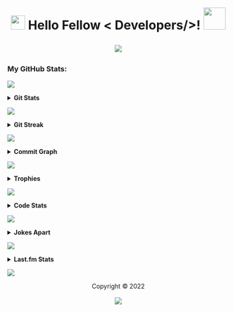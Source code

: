 <h1 align='center'>
  <img
    src="https://media2.giphy.com/media/QssGEmpkyEOhBCb7e1/giphy.gif?cid=ecf05e47a0n14BexZMoP1gqvSbLZSfYigjUvfcXkroScK00bl&rid=giphy.gif"
    width=32px> Hello Fellow < Developers/>! <img
      src="https://raw.githubusercontent.com/MartinHeinz/MartinHeinz/master/wave.gif" width=50px>
    <br>
    <p align="center"> <img
        src="https://readme-typing-svg.herokuapp.com?font=Ubuntu&color=%230778F7&center=true&vCenter=true&width=500&height=30&lines=I+am+Aditya+Prasad+S;Thanks+for+checking+out+my+profile...;I+am+a+Computer+Student.+Just+15+y.o...;Interested+in+learning+about+coding...;Love+To+Learn+New+Things..." />
    </p>
</h1>

### My GitHub Stats:

<a href="https://da.gd/aditya"> <img
    src="https://user-images.githubusercontent.com/73097560/115834477-dbab4500-a447-11eb-908a-139a6edaec5c.gif"> </a>

<details>
  <summary><b>Git Stats</b></summary>
  <br>
  <p align="center">
    <a href="https://da.gd/aditya"> <img width="100%"
        src="https://github-readme-stats.vercel.app/api?username=adityaprasad502&count_private=true&include_all_commits=true&show_icons=true&theme=tokyonight&custom_title=Git+Stats" />
    </a>
  </p>
</details>

<a href="https://da.gd/aditya"> <img
    src="https://user-images.githubusercontent.com/73097560/115834477-dbab4500-a447-11eb-908a-139a6edaec5c.gif"> </a>

<details>
  <summary><b>Git Streak</b></summary>
  <br>
  <p align="center">
    <a href="https://da.gd/aditya"> <img width="100%"
        src="http://github-readme-streak-stats.herokuapp.com?user=adityaprasad502&theme=tokyonight&border=156CDDD)" </a>
  </p>
</details>

<a href="https://da.gd/aditya"> <img
    src="https://user-images.githubusercontent.com/73097560/115834477-dbab4500-a447-11eb-908a-139a6edaec5c.gif"> </a>

<details>
  <summary><b>Commit Graph</b></summary>
  <br>
  <p align="center">
    <a href="https://da.gd/aditya">
      <img width="100%"
        src="https://activity-graph.herokuapp.com/graph?username=adityaprasad502&custom_title=Commit+Graph&theme=react-dark&area=true" />
    </a>
    <br>
  </p>
</details>

<a href="https://da.gd/aditya"> <img
    src="https://user-images.githubusercontent.com/73097560/115834477-dbab4500-a447-11eb-908a-139a6edaec5c.gif"> </a>

<details>
  <summary><b>Trophies</b></summary>
  <br>
  <p align="center">
    <a href="https://da.gd/aditya">
      <img width="100%"
        src="https://github-profile-trophy.vercel.app/?username=adityaprasad502&theme=darkhub&column=4&margin-w=7&margin-h=7" />
    </a>
    <br>
  </p>
</details>

<a href="https://da.gd/aditya"> <img
    src="https://user-images.githubusercontent.com/73097560/115834477-dbab4500-a447-11eb-908a-139a6edaec5c.gif"> </a>

<details>
  <summary><b>Code Stats</b></summary>
  <br>

  <!--START_SECTION:waka-->
![Code Time](http://img.shields.io/badge/Code%20Time%20since%2022/1/2022-218%20hrs%2014%20mins-blue?logo=wakatime)

**🐱 My GitHub Data** 

> 🏆 1,796 Contributions in the Year 2022
 > 
> 📦 91.5 KiB Used in GitHub's Storage 
 > 
> 📜 8 Public Repositories 
 > 
> 🔑 ∞ private repositories.

**🥰 I'm an Early 🐤** 

```text
🌞 Morning    45 commits     ██████░░░░░░░░░░░░░░░░░░░   26.01% 
🌆 Daytime    73 commits     ██████████░░░░░░░░░░░░░░░   42.2% 
🌃 Evening    55 commits     ████████░░░░░░░░░░░░░░░░░   31.79% 
🌙 Night      0 commits      ░░░░░░░░░░░░░░░░░░░░░░░░░   0.0%
```
📅 **I'm Most Productive on Thursday** 

```text
Monday       27 commits     █░░░░░░░░░░░░░░░░░░░░░░░░   7.34% 
Tuesday      15 commits     █░░░░░░░░░░░░░░░░░░░░░░░░   4.08% 
Wednesday    41 commits     ██░░░░░░░░░░░░░░░░░░░░░░░   11.14% 
Thursday     125 commits    ████████░░░░░░░░░░░░░░░░░   33.97% 
Friday       31 commits     ██░░░░░░░░░░░░░░░░░░░░░░░   8.42% 
Saturday     38 commits     ██░░░░░░░░░░░░░░░░░░░░░░░   10.33% 
Sunday       91 commits     ██████░░░░░░░░░░░░░░░░░░░   24.73%
```


📊 **This Week I Spent My Time On** 

```text
⌚︎ Time Zone: Asia/Kolkata

💬 Programming Languages: 
Python                   6 hrs 57 mins       ████████████████████████░   96.76% 
Markdown                 9 mins              ░░░░░░░░░░░░░░░░░░░░░░░░░   2.1% 
JSON                     1 min               ░░░░░░░░░░░░░░░░░░░░░░░░░   0.39% 
Text                     1 min               ░░░░░░░░░░░░░░░░░░░░░░░░░   0.35% 
Git Config               0 secs              ░░░░░░░░░░░░░░░░░░░░░░░░░   0.18% 
Other                    0 secs              ░░░░░░░░░░░░░░░░░░░░░░░░░   0.15% 
reStructuredText         0 secs              ░░░░░░░░░░░░░░░░░░░░░░░░░   0.04%

🔥 Editors: 
VS Code                  7 hrs 11 mins       █████████████████████████   100.0%

💻 Operating System: 
Windows                  7 hrs 11 mins       █████████████████████████   100.0%
```

**🧑‍💻 I Mostly Code in Python** 

```text
Python                   14 repos            ████████████████░░░░░░░░░   63.64% 
Shell                    2 repos             ██░░░░░░░░░░░░░░░░░░░░░░░   9.09% 
HTML                     2 repos             ██░░░░░░░░░░░░░░░░░░░░░░░   9.09% 
CSS                      2 repos             ██░░░░░░░░░░░░░░░░░░░░░░░   9.09% 
TypeScript               1 repo              █░░░░░░░░░░░░░░░░░░░░░░░░   4.55% 
Java                     1 repo              █░░░░░░░░░░░░░░░░░░░░░░░░   4.55%
```



**📝 Note**

```
Last Updated precisely on 22/04/2022 at 19:32:25 IST
Next Update is roughly by 23/04/2022 at 19:30:25 IST
```

<!--END_SECTION:waka-->

</details>

<a href="https://da.gd/aditya"> <img
    src="https://user-images.githubusercontent.com/73097560/115834477-dbab4500-a447-11eb-908a-139a6edaec5c.gif"> </a>

<details>
  <summary><b>Jokes Apart</b></summary>
  <br>
  <p align="center">
    <a width="100%" href="https://da.gd/aditya"> <img src="https://readme-jokes.vercel.app/api?theme=tokyonight" /> </a>
  </p>
</details>

<a href="https://da.gd/aditya"> <img
    src="https://user-images.githubusercontent.com/73097560/115834477-dbab4500-a447-11eb-908a-139a6edaec5c.gif"> </a>

<details>
  <summary><b>Last.fm Stats</b></summary>
  <br>
  <p align="center">
    <a href="https://da.gd/aditya">
      <img width="100%" src="https://lastfm-recently-played.vercel.app/api?user=adityaprasad502&width=600&count=2" />
    </a>
  </p>
</details>

<a href="https://da.gd/aditya"> <img
    src="https://user-images.githubusercontent.com/73097560/115834477-dbab4500-a447-11eb-908a-139a6edaec5c.gif"> </a>

<p align="center">
  Copyright © 2022 <br> <br>
  <a href=https://da.gd/aditya><img src="https://da.gd/count" /></a>
</p>
</h2>
